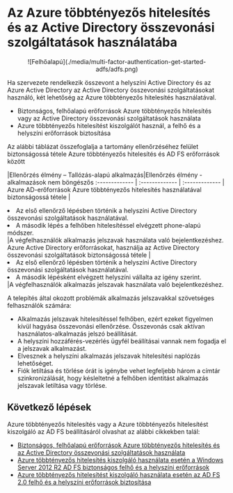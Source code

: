 <properties
    pageTitle="Azure MFA és AD FS |} Microsoft Azure"
    description="Ez a leírja, hogy miként veheti használatba Azure MFA és AD FS Azure többtényezős hitelesítést weblapot."
    services="multi-factor-authentication"
    documentationCenter=""
    authors="kgremban"
    manager="femila"
    editor="yossib"/>

<tags
    ms.service="multi-factor-authentication"
    ms.workload="identity"
    ms.tgt_pltfrm="na"
    ms.devlang="na" ms.topic="get-started-article"
    ms.date="10/17/2016"
    ms.author="kgremban"/>

# <a name="getting-started-with-azure-multi-factor-authentication-and-active-directory-federation-services"></a>Az Azure többtényezős hitelesítés és az Active Directory összevonási szolgáltatások használatába



<center>![Felhőalapú](./media/multi-factor-authentication-get-started-adfs/adfs.png)</center>

Ha szervezete rendelkezik összevont a helyszíni Active Directory és az Azure Active Directory az Active Directory összevonási szolgáltatásokat használó, két lehetőség az Azure többtényezős hitelesítés használatával.

- Biztonságos, felhőalapú erőforrások Azure többtényezős hitelesítés vagy az Active Directory összevonási szolgáltatások használata
- Azure többtényezős hitelesítést kiszolgálót használ, a felhő és a helyszíni erőforrások biztosítása

Az alábbi táblázat összefoglalja a tartomány ellenőrzéséhez felület biztonságossá tétele Azure többtényezős hitelesítés és AD FS erőforrások között

|Ellenőrzés élmény – Tallózás-alapú alkalmazás|Ellenőrzés élmény - alkalmazások nem böngészős
:------------- | :------------- | :------------- |
Azure AD-erőforrások Azure többtényezős hitelesítés használatával biztonságossá tétele |<li>Az első ellenőrző lépésben történik a helyszíni Active Directory összevonási szolgáltatások használatával.</li> <li>A második lépés a felhőben hitelesítéssel elvégzett phone-alapú módszer.</li>|A végfelhasználók alkalmazás jelszavak használata való bejelentkezéshez.
Azure Active Directory erőforrásokat, használja az Active Directory összevonási szolgáltatások biztonságossá tétele |<li>Az első ellenőrző lépésben történik a helyszíni Active Directory összevonási szolgáltatások használatával.</li><li>A második lépésként elvégzett helyszíni vállalta az igény szerint.</li>|A végfelhasználók alkalmazás jelszavak használata való bejelentkezéshez.

A telepítés által okozott problémák alkalmazás jelszavakkal szövetséges felhasználók számára:

- Alkalmazás jelszavak hitelesítéssel felhőben, ezért ezeket figyelmen kívül hagyása összevonási ellenőrzése. Összevonás csak aktívan használatos-alkalmazás jelszó beállítását.
- A helyszíni hozzáférés-vezérlés ügyfél beállításai vannak nem fogadja el a jelszavak alkalmazást.
- Elvesznek a helyszíni alkalmazás jelszavak hitelesítési naplózás lehetőséget.
- Fiók letiltása és törlése órát is igénybe vehet legfeljebb három a címtár szinkronizálását, hogy késleltetné a felhőben identitást alkalmazás jelszavak letiltása vagy törlése.

## <a name="next-steps"></a>Következő lépések

Azure többtényezős hitelesítés vagy a Azure többtényezős hitelesítést kiszolgáló az AD FS beállításáról olvashat az alábbi cikkekben talál:

- [Biztonságos, felhőalapú erőforrások Azure többtényezős hitelesítés és az Active Directory összevonási szolgáltatások használata](multi-factor-authentication-get-started-adfs-cloud.md)
- [Azure többtényezős hitelesítés kiszolgáló használata esetén a Windows Server 2012 R2 AD FS biztonságos felhő és a helyszíni erőforrások](multi-factor-authentication-get-started-adfs-w2k12.md)
- [Azure többtényezős hitelesítést kiszolgáló használata esetén az AD FS 2.0 felhő és a helyszíni erőforrások biztosítása](multi-factor-authentication-get-started-adfs-adfs2.md)

